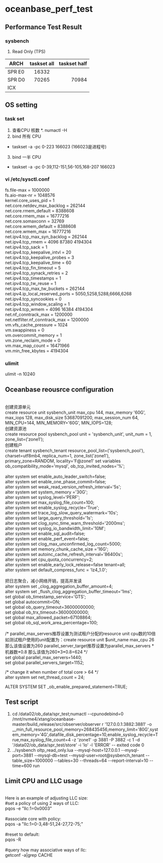 # oceanbase_perf_test

## Performance Test Result

### sysbench
1. Read Only (TPS)<br>

| ARCH     | taskset all   |   taskset half    |
|----------|:-------------:|------------------:|
| SPR E0   |     16332     |                   |
| SPR D0   |     70265     |      70984        |
| ICX      |               |                   |

## OS setting

### task set
1. 查看CPU 核数
 *. numactl -H
2. bind 所有 CPU
 * taskset -a -pc 0-223 166023 (166023是进程号)
3. bind 一半 CPU
 * taskset -a -pc 0-39,112-151,56-105,168-207 166023

### vi /etc/sysctl.conf
fs.file-max = 1000000 <br>
fs.aio-max-nr = 1048576 <br>
kernel.core_uses_pid = 1<br>
net.core.netdev_max_backlog = 262144<br>
net.core.rmem_default = 8388608<br>
net.core.rmem_max = 16777216<br>
net.core.somaxconn = 32769<br>
net.core.wmem_default = 8388608<br>
net.core.wmem_max = 16777216<br>
net.ipv4.tcp_max_syn_backlog = 262144<br>
net.ipv4.tcp_rmem = 4096 87380 4194304<br>
net.ipv4.tcp_sack = 1<br>
net.ipv4.tcp_keepalive_intvl = 20<br>
net.ipv4.tcp_keepalive_probes = 3<br>
net.ipv4.tcp_keepalive_time = 60<br>
net.ipv4.tcp_fin_timeout = 5<br>
net.ipv4.tcp_synack_retries = 2<br>
net.ipv4.tcp_timestamps = 1<br>
net.ipv4.tcp_tw_reuse = 1<br>
net.ipv4.tcp_max_tw_buckets = 262144<br>
net.ipv4.ip_local_reserved_ports = 5050,5258,5288,6666,6268<br>
net.ipv4.tcp_syncookies = 0<br>
net.ipv4.tcp_window_scaling = 1<br>
net.ipv4.tcp_wmem = 4096 16384 4194304<br>
net.nf_conntrack_max = 1200000<br>
net.netfilter.nf_conntrack_max = 1200000<br>
vm.vfs_cache_pressure = 1024<br>
vm.swappiness = 0<br>
vm.overcommit_memory = 1<br>
vm.zone_reclaim_mode = 0<br>
vm.max_map_count = 16471966<br>
vm.min_free_kbytes = 4194304<br>

### ulimit
ulimit -n 10240<br>


## Oceanbase reousrce configuration
<br>
创建资源单元<br>
create resource unit sysbench_unit max_cpu 144, max_memory '60G', max_iops 128, max_disk_size 53687091200, max_session_num 64, MIN_CPU=144, MIN_MEMORY='60G', MIN_IOPS=128;<br>
创建资源池<br>
create resource pool sysbench_pool unit = 'sysbench_unit', unit_num = 1, zone_list=('zone1');<br>
创建租户<br>
create tenant sysbench_tenant resource_pool_list=('sysbench_pool'), charset=utf8mb4, replica_num=1, zone_list('zone1'), primary_zone=RANDOM, locality='F@zone1' set variables ob_compatibility_mode='mysql', ob_tcp_invited_nodes='%';<br>
<br>
alter system set enable_auto_leader_switch=false;<br>
alter system set enable_one_phase_commit=false;<br>
alter system set weak_read_version_refresh_interval='5s';<br>
alter system set system_memory ='30G';<br>
alter system set syslog_level='PERF';<br>
alter system set max_syslog_file_count=100;<br>
alter system set enable_syslog_recycle='True';<br>
alter system set trace_log_slow_query_watermark='10s';<br>
alter system set large_query_threshold='1s';<br>
alter system set clog_sync_time_warn_threshold='2000ms';<br>
alter system set syslog_io_bandwidth_limit='10M';<br>
alter system set enable_sql_audit=false;<br>
alter system set enable_perf_event=false; <br>
alter system set clog_max_unconfirmed_log_count=5000;<br>
alter system set memory_chunk_cache_size ='16G';<br>
alter system set autoinc_cache_refresh_interval='86400s';<br>
alter system set cpu_quota_concurrency=2;<br>
alter system set enable_early_lock_release=false tenant=all;<br>
alter system set  default_compress_func = 'lz4_1.0';<br>
<br>
把日志聚合，减小网络开销，提高并发读<br>
alter system set _clog_aggregation_buffer_amount=4;<br>
alter system set _flush_clog_aggregation_buffer_timeout='1ms';<br>
set global ob_timestamp_service='GTS';<br>
set global autocommit=ON;<br>
set global ob_query_timeout=36000000000;<br>
set global ob_trx_timeout=36000000000;<br>
set global max_allowed_packet=67108864;<br>
set global ob_sql_work_area_percentage=100;<br>
<br>
/*
parallel_max_servers推荐设置为测试租户分配的resource unit cpu数的10倍
如测试租户使用的unit配置为：create resource unit $unit_name max_cpu 26
那么该值设置为260
parallel_server_target推荐设置为parallel_max_servers * 机器数*0.8
那么该值为260*3*0.8=624
*/<br>
set global parallel_max_servers=1440;<br>
set global parallel_servers_target=1152;<br>

/* change it when number of total core > 64 */<br>
alter system set net_thread_count = 24;<br>

ALTER SYSTEM SET _ob_enable_prepared_statement=TRUE;

## Test script
1. cd /data02/ob_data/spr_test;numactl --cpunodebind=0 /mnt/nvme4/xtang/oceanbase-master/build_release/src/observer/observer r '127.0.0.1:3882:3881' -o __min_full_resource_pool_memory=268435456,memory_limit='80G',system_memory='4G',datafile_disk_percentage=10,enable_syslog_recycle=True,max_syslog_file_count=4 -z 'zone1' -p 3881 -P 3882 -c 1 -d '/data02/ob_data/spr_test/store' -i 'lo' -l 'ERROR' -- exited code 0
2. ../sysbench oltp_read_only.lua --mysql-host=127.0.0.1 --mysql-port=3881 --mysql-db=test --mysql-user=root@sysbench_tenant --table_size=1000000 --tables=30 --threads=64 --report-interval=10 --time=600 run


## Limit CPU and LLC usage
<br>
Here is an example of adjusting LLC size:<br>
#set a policy of using 2 ways of LLC:  <br>
pqos -e "llc:1=0x0003"<br>
<br>
#associate core with policy: <br> 
pqos -a "llc:1=0-3,48-51,24-27,72-75;"<br>
<br>
#reset to default: <br>
pqos -R<br>
<br>
#query how may associative ways of llc: <br>
getconf -a|grep CACHE<br>
